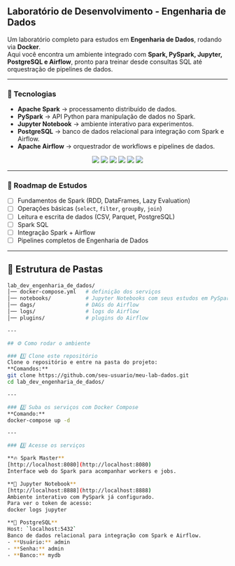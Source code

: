 ## Laboratório de Desenvolvimento - Engenharia de Dados

Um laboratório completo para estudos em **Engenharia de Dados**, rodando via **Docker**.  
Aqui você encontra um ambiente integrado com **Spark, PySpark, Jupyter, PostgreSQL e Airflow**, pronto para treinar desde consultas SQL até orquestração de pipelines de dados.

---

### 🚀 Tecnologias

- **Apache Spark** → processamento distribuído de dados.
- **PySpark** → API Python para manipulação de dados no Spark.
- **Jupyter Notebook** → ambiente interativo para experimentos.
- **PostgreSQL** → banco de dados relacional para integração com Spark e Airflow.
- **Apache Airflow** → orquestrador de workflows e pipelines de dados.

<p align="center">
  <img src="https://img.shields.io/badge/Spark-FF6F00?style=for-the-badge&logo=apachespark&logoColor=white"/>
  <img src="https://img.shields.io/badge/Spark_SQL-FF6F00?style=for-the-badge&logo=apachespark&logoColor=white"/>
  <img src="https://img.shields.io/badge/Postgres-316192?style=for-the-badge&logo=postgresql&logoColor=white"/>
  <img src="https://img.shields.io/badge/Airflow-017CEE?style=for-the-badge&logo=apacheairflow&logoColor=white"/>
  <img src="https://img.shields.io/badge/Jupyter-F37626?style=for-the-badge&logo=jupyter&logoColor=white"/>
  <img src="https://img.shields.io/badge/PySpark-EE4C2C?style=for-the-badge&logo=python&logoColor=white"/>
</p>

---

### 📌 Roadmap de Estudos

- [ ] Fundamentos de Spark (RDD, DataFrames, Lazy Evaluation)  
- [ ] Operações básicas (`select`, `filter`, `groupBy`, `join`)  
- [ ] Leitura e escrita de dados (CSV, Parquet, PostgreSQL)  
- [ ] Spark SQL  
- [ ] Integração Spark + Airflow  
- [ ] Pipelines completos de Engenharia de Dados  

---

## 📂 Estrutura de Pastas

```bash
lab_dev_engenharia_de_dados/
│── docker-compose.yml   # definição dos serviços
│── notebooks/           # Jupyter Notebooks com seus estudos em PySpark
│── dags/                # DAGs do Airflow
│── logs/                # logs do Airflow
│── plugins/             # plugins do Airflow

---

## ⚙️ Como rodar o ambiente

### 1️⃣ Clone este repositório
Clone o repositório e entre na pasta do projeto:  
**Comandos:**  
git clone https://github.com/seu-usuario/meu-lab-dados.git  
cd lab_dev_engenharia_de_dados/

---

### 2️⃣ Suba os serviços com Docker Compose
**Comando:**  
docker-compose up -d

---

### 3️⃣ Acesse os serviços

**🔥 Spark Master**  
[http://localhost:8080](http://localhost:8080)  
Interface web do Spark para acompanhar workers e jobs.

**📒 Jupyter Notebook**  
[http://localhost:8888](http://localhost:8888)  
Ambiente interativo com PySpark já configurado.  
Para ver o token de acesso:  
docker logs jupyter

**🐘 PostgreSQL**  
Host: `localhost:5432`  
Banco de dados relacional para integração com Spark e Airflow.  
- **Usuário:** admin  
- **Senha:** admin  
- **Banco:** mydb
